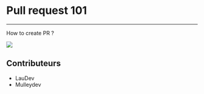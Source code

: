 # Pull request 101
___

How to create PR ?

![](https://media.giphy.com/media/3o7buirYcmV5nSwIRW/giphy.gif)

## Contributeurs
* LauDev
* Mulleydev